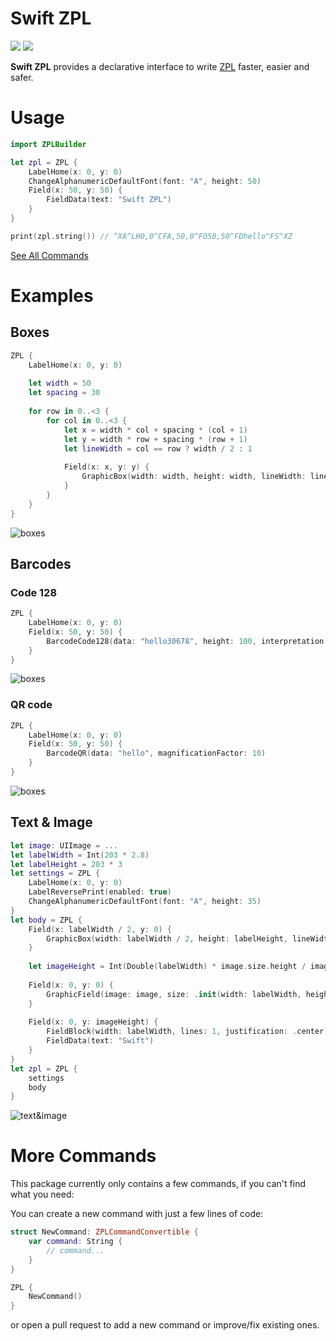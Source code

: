 # Swift ZPL

[![](https://img.shields.io/endpoint?url=https%3A%2F%2Fswiftpackageindex.com%2Fapi%2Fpackages%2Fscchn%2Fswift-zpl%2Fbadge%3Ftype%3Dswift-versions)](https://swiftpackageindex.com/scchn/swift-zpl)
[![](https://img.shields.io/endpoint?url=https%3A%2F%2Fswiftpackageindex.com%2Fapi%2Fpackages%2Fscchn%2Fswift-zpl%2Fbadge%3Ftype%3Dplatforms)](https://swiftpackageindex.com/scchn/swift-zpl)

**Swift ZPL** provides a declarative interface to write [ZPL](https://developer.zebra.com/products/printers/zpl) faster, easier and safer.

# Usage

```swift
import ZPLBuilder

let zpl = ZPL {
    LabelHome(x: 0, y: 0)
    ChangeAlphanumericDefaultFont(font: "A", height: 50)
    Field(x: 50, y: 50) {
        FieldData(text: "Swift ZPL")
    }
}

print(zpl.string()) // ^XA^LH0,0^CFA,50,0^FO50,50^FDhello^FS^XZ
```

[See All Commands](https://github.com/scchn/swift-zpl/tree/main/Sources/ZPLBuilder/Commands)

# Examples

## Boxes

```swift
ZPL {
    LabelHome(x: 0, y: 0)
    
    let width = 50
    let spacing = 30
    
    for row in 0..<3 {
        for col in 0..<3 {
            let x = width * col + spacing * (col + 1)
            let y = width * row + spacing * (row + 1)
            let lineWidth = col == row ? width / 2 : 1
            
            Field(x: x, y: y) {
                GraphicBox(width: width, height: width, lineWidth: lineWidth)
            }
        }
    }
}
```

![boxes](https://github.com/scchn/swift-zpl/blob/main/Images/boxes.png)

## Barcodes

### Code 128

```swift
ZPL {
    LabelHome(x: 0, y: 0)
    Field(x: 50, y: 50) {
        BarcodeCode128(data: "hello30678", height: 100, interpretation: .bottom)
    }
}
```

![boxes](https://github.com/scchn/swift-zpl/blob/main/Images/code128.png)

### QR code

```swift
ZPL {
    LabelHome(x: 0, y: 0)
    Field(x: 50, y: 50) {
        BarcodeQR(data: "hello", magnificationFactor: 10)
    }
}
```

![boxes](https://github.com/scchn/swift-zpl/blob/main/Images/qr.png)

## Text & Image

```swift
let image: UIImage = ...
let labelWidth = Int(203 * 2.8)
let labelHeight = 203 * 3
let settings = ZPL {
    LabelHome(x: 0, y: 0)
    LabelReversePrint(enabled: true)
    ChangeAlphanumericDefaultFont(font: "A", height: 35)
}
let body = ZPL {
    Field(x: labelWidth / 2, y: 0) {
        GraphicBox(width: labelWidth / 2, height: labelHeight, lineWidth: labelWidth / 2)
    }
    
    let imageHeight = Int(Double(labelWidth) * image.size.height / image.size.width)
    
    Field(x: 0, y: 0) {
        GraphicField(image: image, size: .init(width: labelWidth, height: imageHeight))
    }
    
    Field(x: 0, y: imageHeight) {
        FieldBlock(width: labelWidth, lines: 1, justification: .center)
        FieldData(text: "Swift")
    }
}
let zpl = ZPL {
    settings
    body
}
```

![text&image](https://github.com/scchn/swift-zpl/blob/main/Images/text_image.png)

# More Commands

This package currently only contains a few commands, if you can't find what you need:

You can create a new command with just a few lines of code:

```swift
struct NewCommand: ZPLCommandConvertible {
    var command: String {
        // command...
    }
}

ZPL {
    NewCommand()
}
```

or open a pull request to add a new command or improve/fix existing ones.
